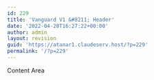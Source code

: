 ```yaml
---
id: 229
title: 'Vanguard V1 &#8211; Header'
date: '2022-04-20T16:27:22+00:00'
author: admin
layout: revision
guid: 'https://atanar1.claudeserv.host/?p=229'
permalink: '/?p=229'
---
```


<div class="elementor-theme-builder-content-area">Content Area</div>